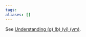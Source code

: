 ```yaml
---
tags: 
aliases: []
---
```

See [Understanding (g) (b) (vi) (vm)](obsidian://open?vault=Obsidian&file=VGBF%20Network%2FGifts%2FUnderstanding%20(g)%20(b)%20(vi)%20(vm)).